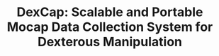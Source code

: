 ---
layout: publication
title: "DexCap: Scalable and Portable Mocap Data Collection System for Dexterous Manipulation"
authors: "Chen Wang, Haochen Shi, Weizhuo Wang, Ruohan Zhang, Li Fei-Fei, and C. Karen Liu"
pub_info_name: "Robotics: Science and Systems"
pub_info_date: June 2024
excerpt: Imitation learning from human hand motion data presents a promising avenue for imbuing robots with human-like dexterity in real-world manipulation tasks. Despite this potential, substantial challenges persist, particularly with the portability of existing hand motion capture (mocap) systems and the complexity of translating mocap data into effective robotic policies. To tackle these issues, we introduce DexCap, a portable hand motion capture system, alongside DexIL, a novel imitation algorithm for training dexterous robot skills directly from human hand mocap data. DexCap offers precise, occlusion-resistant tracking of wrist and finger motions based on SLAM and electromagnetic field together with 3D observations of the environment. Utilizing this rich dataset, DexIL employs inverse kinematics and point cloud-based imitation learning to seamlessly replicate human actions with robot hands. Beyond direct learning from human motion, DexCap also offers an optional human-in-the-loop correction mechanism during policy rollouts to refine and further improve task performance. Through extensive evaluation across six challenging dexterous manipulation tasks, our approach not only demonstrates superior performance but also showcases the system's capability to effectively learn from in-the-wild mocap data, paving the way for future data collection methods in the pursuit of human-level robot dexterity.
images:
  thumb: wang-rss24-dexcap.png
  main: wang-rss24-dexcap.png
paper_link: "https://arxiv.org/abs/2403.07788"
webpage_link: "https://dex-cap.github.io/"
video_link: "https://www.youtube.com/watch?v=-PmjRjgXKuo"
code_link: "https://github.com/j96w/DexCap"
---
